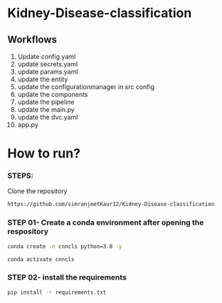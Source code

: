 # Kidney-Disease-classification


## Workflows

1. Update config.yaml
2. update secrets.yaml
3. update params.yaml
4. update the entity
5. update the configurationmanager in src config
6. update the components
7. update the pipeline
8. update the main.py
9. update the dvc.yaml
10. app.py


# How to run?
### STEPS:

Clone the repository

```bash
https://github.com/simranjeetKaur12/Kidney-Disease-classification
```
### STEP 01- Create a conda environment after opening the respository

```bash
conda create -n cnncls python=3.8 -y
```

```bash
conda activate cnncls
```


### STEP 02- install the requirements
```bash
pip install -r requirements.txt
```